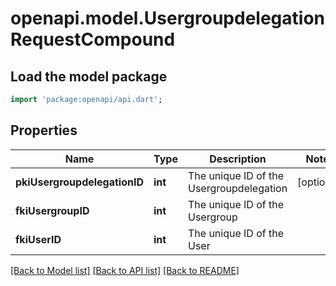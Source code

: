 # openapi.model.UsergroupdelegationRequestCompound

## Load the model package
```dart
import 'package:openapi/api.dart';
```

## Properties
Name | Type | Description | Notes
------------ | ------------- | ------------- | -------------
**pkiUsergroupdelegationID** | **int** | The unique ID of the Usergroupdelegation | [optional] 
**fkiUsergroupID** | **int** | The unique ID of the Usergroup | 
**fkiUserID** | **int** | The unique ID of the User | 

[[Back to Model list]](../README.md#documentation-for-models) [[Back to API list]](../README.md#documentation-for-api-endpoints) [[Back to README]](../README.md)


